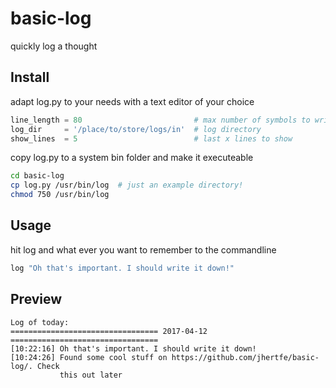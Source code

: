 # basic-log
quickly log a thought 

## Install
adapt log.py to your needs with a text editor of your choice
```python
line_length = 80                         # max number of symbols to write in each line
log_dir     = '/place/to/store/logs/in'  # log directory
show_lines  = 5                          # last x lines to show
```

copy log.py to a system bin folder and make it executeable
```bash
cd basic-log
cp log.py /usr/bin/log  # just an example directory!
chmod 750 /usr/bin/log
```

## Usage
hit log and what ever you want to remember to the commandline

```bash
log "Oh that's important. I should write it down!"
```
## Preview
```
Log of today:
================================= 2017-04-12 =================================
[10:22:16] Oh that's important. I should write it down!
[10:24:26] Found some cool stuff on https://github.com/jhertfe/basic-log/. Check
           this out later
```
